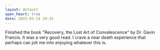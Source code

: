 ```yaml
---
layout: default
open_heart: true
date: 2023-03-14 19:32
---
```


Finished the book "Recovery, the Lost Art of Convalescence" by Dr. Gavin Francis. It was a very good read. I crave a near death experience that perhaps can jolt me into enjoying whatever this is.
